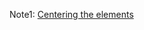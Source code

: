 Note1: [Centering the elements](https://www.freecodecamp.org/news/how-to-center-anything-with-css-align-a-div-text-and-more/)